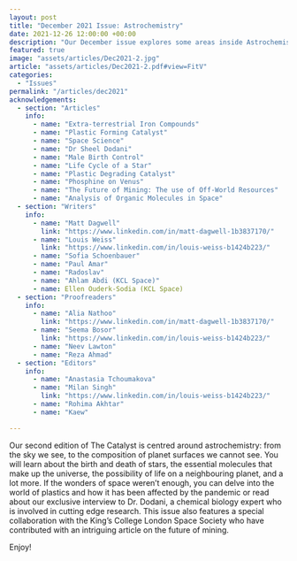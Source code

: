 ```yaml
---
layout: post
title: "December 2021 Issue: Astrochemistry"
date: 2021-12-26 12:00:00 +00:00
description: "Our December issue explores some areas inside Astrochemistry, released the 26th December 2021."
featured: true
image: "assets/articles/Dec2021-2.jpg"
article: "assets/articles/Dec2021-2.pdf#view=FitV"
categories: 
  - "Issues"
permalink: "/articles/dec2021"
acknowledgements:
  - section: "Articles"
    info: 
      - name: "Extra-terrestrial Iron Compounds"
      - name: "Plastic Forming Catalyst"
      - name: "Space Science"
      - name: "Dr Sheel Dodani"
      - name: "Male Birth Control"
      - name: "Life Cycle of a Star"
      - name: "Plastic Degrading Catalyst"
      - name: "Phosphine on Venus"
      - name: "The Future of Mining: The use of Off-World Resources"
      - name: "Analysis of Organic Molecules in Space"
  - section: "Writers"
    info: 
      - name: "Matt Dagwell"
        link: "https://www.linkedin.com/in/matt-dagwell-1b3837170/"
      - name: "Louis Weiss"
        link: "https://www.linkedin.com/in/louis-weiss-b1424b223/"
      - name: "Sofia Schoenbauer"
      - name: "Paul Amar"
      - name: "Radoslav"
      - name: "Ahlam Abdi (KCL Space)"
      - name: Ellen Ouderk-Sodia (KCL Space)
  - section: "Proofreaders"
    info: 
      - name: "Alia Nathoo"
        link: "https://www.linkedin.com/in/matt-dagwell-1b3837170/"
      - name: "Seema Bosor"
        link: "https://www.linkedin.com/in/louis-weiss-b1424b223/"
      - name: "Neev Lawton"
      - name: "Reza Ahmad"
  - section: "Editors"
    info: 
      - name: "Anastasia Tchoumakova"
      - name: "Milan Singh"
        link: "https://www.linkedin.com/in/louis-weiss-b1424b223/"
      - name: "Rohima Akhtar"
      - name: "Kaew"

---
```

Our second edition of The Catalyst is centred around astrochemistry: from the sky we see, to the composition of planet surfaces we cannot see. You will learn about the birth and death of stars, the essential molecules that make up the universe, the possibility of life on a neighbouring planet, and a lot more. If the wonders of space weren’t enough, you can delve into the world of plastics and how it has been affected by the pandemic or read about our exclusive interview to Dr. Dodani, a chemical biology expert who is involved in cutting edge research. This issue also features a special collaboration with the King’s College London Space Society who have contributed with an intriguing article on the future of mining. 

Enjoy!
